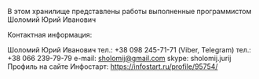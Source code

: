 В этом хранилище представлены работы выполненные программистом Шоломий Юрий Иванович

Контактная информация:

Шоломий Юрий Иванович
тел.:	+38 098 245-71-71 (Viber, Telegram)
тел.:	+38 066 239-79-79
e-mail:	sholomij@gmail.com
skype:	sholomij.jurij
Профиль на сайте Инфостарт: https://infostart.ru/profile/95754/
